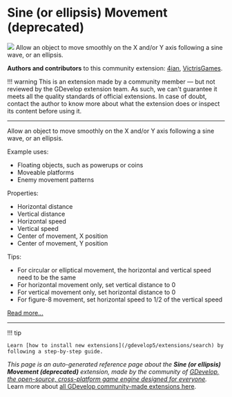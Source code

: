 # Sine (or ellipsis) Movement (deprecated)

<img src="https://resources.gdevelop-app.com/assets/Icons/sine-wave.svg" class="extension-icon"></img>
Allow an object to move smoothly on the X and/or Y axis following a sine wave, or an ellipsis.

**Authors and contributors** to this community extension: [4ian](https://gd.games/4ian), [VictrisGames](https://gd.games/VictrisGames).

!!! warning
    This is an extension made by a community member — but not reviewed
    by the GDevelop extension team. As such, we can't guarantee it
    meets all the quality standards of official extensions. In case of
    doubt, contact the author to know more about what the extension
    does or inspect its content before using it.


---

Allow an object to move smoothly on the X and/or Y axis following a sine wave, or an ellipsis.


Example uses:

- Floating objects, such as powerups or coins
- Moveable platforms
- Enemy movement patterns

Properties:

- Horizontal distance
- Vertical distance
- Horizontal speed
- Vertical speed
- Center of movement, X position
- Center of movement, Y position

Tips:

- For circular or elliptical movement, the horizontal and vertical speed need to be the same
- For horizontal movement only, set vertical distance to 0
- For vertical movement only, set horizontal distance to 0
- For figure-8 movement, set horizontal speed to 1/2 of the vertical speed

[Read more...](https://victrisgames.itch.io/extension-sinemovement-and-deptheffect)

---

!!! tip

    Learn [how to install new extensions](/gdevelop5/extensions/search) by following a step-by-step guide.

*This page is an auto-generated reference page about the **Sine (or ellipsis) Movement (deprecated)** extension, made by the community of [GDevelop, the open-source, cross-platform game engine designed for everyone](https://gdevelop.io/).* Learn more about [all GDevelop community-made extensions here](/gdevelop5/extensions).